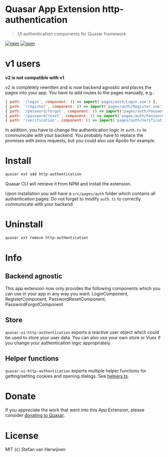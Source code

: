 # Quasar App Extension http-authentication

> UI authentication components for Quasar framework

[![npm](https://img.shields.io/npm/v/quasar-app-extension-http-authentication.svg?label=quasar-app-extension-http-authentication)](https://www.npmjs.com/package/quasar-app-extension-http-authentication)
[![npm](https://img.shields.io/npm/dt/quasar-app-extension-http-authentication.svg)](https://www.npmjs.com/package/quasar-app-extension-http-authentication)

# v1 users
**v2 is not compatible with v1**

v2 is completely rewritten and is now backend agnostic and places the pages into your app. You have to add routes to the pages manually, e.g.:
```js
{ path: '/login', component: () => import('pages/auth/Login.vue') },
{ path: '/register', component: () => import('pages/auth/Register.vue') },
{ path: '/password/forgot', component: () => import('pages/auth/PasswordForgot.vue') },
{ path: '/password/reset', component: () => import('pages/auth/PasswordReset.vue') },
{ path: '/verification', component: () => import('pages/auth/Verification.vue') },
```

In addition, you have to change the authentication logic in `auth.ts` to communicate with your backend. You probably have to replace the promises with axios requests, but you could also use Apollo for example.

# Install
```bash
quasar ext add http-authentication
```
Quasar CLI will retrieve it from NPM and install the extension.

Upon installation you will have a `src/pages/auth` folder which contains all authentication pages. Do not forget to modify `auth.ts` to correctly communicate with your backend.

# Uninstall
```bash
quasar ext remove http-authentication
```

# Info
## Backend agnostic
This app extension now only provides the following components which you can use in your app in any way you want:
LoginComponent, RegisterComponent, PasswordResetComponent, PasswordForgotComponent

## Store
`quasar-ui-http-authentication` exports a reactive user object which could be used to store your user data. You can also use your own store or Vuex if you change your authentication logic appropriately.

## Helper functions
`quasar-ui-http-authentication` exports multiple helper functions for getting/setting cookies and opening dialogs. See [helpers.ts](../ui/src/utils/helpers.ts).

# Donate
If you appreciate the work that went into this App Extension, please consider [donating to Quasar](https://donate.quasar.dev).

# License
MIT (c) Stefan van Herwijnen
